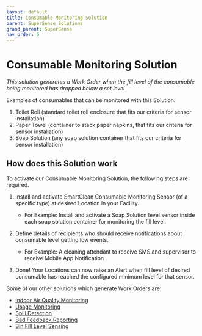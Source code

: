 ```yaml
---
layout: default
title: Consumable Monitoring Solution
parent: SuperSense Solutions
grand_parent: SuperSense
nav_order: 6
---
```

# Consumable Monitoring Solution
*This solution generates a Work Order when the fill level of the consumable being monitored has dropped below a set level*

Examples of consumables that can be monitored with this Solution:
1. Toilet Roll (standard toilet roll enclosure that fits our criteria for sensor installation)
2. Paper Towel (container to stack paper napkins, that fits our criteria for sensor installation)
3. Soap Solution (any soap solution container that fits our criteria for sensor installation)

## How does this Solution work
To activate our Consumable Monitoring Solution, the following steps are required.

1. Install and activate SmartClean Consumable Monitoring Sensor (of a specific type) at desired Location in your Facility.
   - For Example: Install and activate a Soap Solution level sensor inside each soap solution container for monitoring the fill level.
   
2. Define details of recipients who should receive notifications about consumable level getting low events.
   - For Example: A cleaning attendant to receive SMS and supervisor to receive Mobile App Notification

3. Done! Your Locations can now raise an Alert when fill level of desired consumable has reached the configured minimum level for that sensor.

Some of our other solutions which generate Work Orders are:
- [Indoor Air Quality Monitoring](/vcs_aq.html)
- [Usage Monitoring](/vcs_pc.html)
- [Spill Detection](/vcs_wd.html)
- [Bad Feedback Reporting](/vcs_fd.html)
- [Bin Fill Level Sensing](/vcs_bin.html)